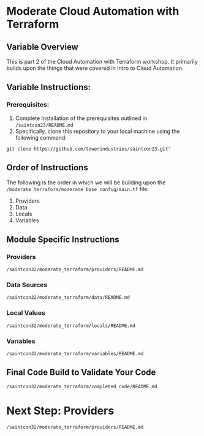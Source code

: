 # Moderate Cloud Automation with Terraform 

## Variable Overview
This is part 2 of the Cloud Automation with Terraform workshop.  It primarily builds upon the things that were covered in Intro to Cloud Automation.

## Variable Instructions:
### Prerequisites:

1. Complete Installation of the prerequisites outlined in ```/saintcon23/README.md```
2. Specifically, clone this repository to your local machine using the following command:
```
git clone https://github.com/towerindustries/saintcon23.git"
```

   
## Order of Instructions
The following is the order in which we will be building upon the ```/moderate_terraform/moderate_base_config/main.tf``` file:

1. Providers
2. Data
3. Locals
4. Variables

## Module Specific Instructions
### Providers
```/saintcon32/moderate_terraform/providers/README.md```

### Data Sources
```/saintcon32/moderate_terraform/data/README.md```

### Local Values
```/saintcon32/moderate_terraform/locals/README.md```

### Variables
```/saintcon32/moderate_terraform/variables/README.md```

## Final Code Build to Validate Your Code

```/saintcon32/moderate_terraform/completed_code/README.md```

# Next Step:  Providers
```/saintcon32/moderate_terraform/providers/README.md```